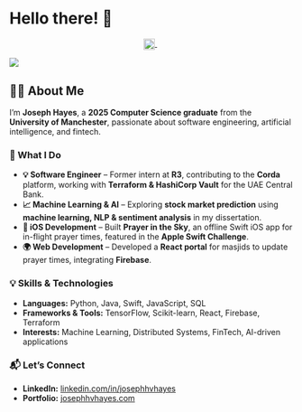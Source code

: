 # Hello there! 👋  

<p align="center">
  <a href="https://www.linkedin.com/in/josephhvhayes/" target="_blank">
    <img align="center" src="https://cdn.jsdelivr.net/npm/simple-icons@3.0.1/icons/linkedin.svg" alt="LinkedIn" height="20" width="20" />
  </a>
  &nbsp;
</p>

![](https://media.giphy.com/media/SWoSkN6DxTszqIKEqv/giphy.gif)

## 👨‍💻 About Me  

I’m **Joseph Hayes**, a **2025 Computer Science graduate** from the **University of Manchester**, passionate about software engineering, artificial intelligence, and fintech.  

### 🚀 What I Do  
- **💡 Software Engineer** – Former intern at **R3**, contributing to the **Corda** platform, working with **Terraform & HashiCorp Vault** for the UAE Central Bank.  
- **📈 Machine Learning & AI** – Exploring **stock market prediction** using **machine learning, NLP & sentiment analysis** in my dissertation.  
- **📱 iOS Development** – Built **Prayer in the Sky**, an offline Swift iOS app for in-flight prayer times, featured in the **Apple Swift Challenge**.  
- **🌍 Web Development** – Developed a **React portal** for masjids to update prayer times, integrating **Firebase**.  

### 💡 Skills & Technologies  
- **Languages:** Python, Java, Swift, JavaScript, SQL  
- **Frameworks & Tools:** TensorFlow, Scikit-learn, React, Firebase, Terraform  
- **Interests:** Machine Learning, Distributed Systems, FinTech, AI-driven applications  

### 📬 Let’s Connect  
- **LinkedIn:** [linkedin.com/in/josephhvhayes](https://www.linkedin.com/in/josephhvhayes/)  
- **Portfolio:** [josephhvhayes.com](https://josephhvhayes.com)  

